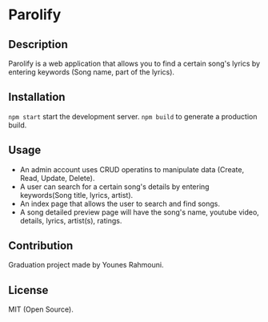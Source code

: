 # Parolify

## Description

Parolify is a web application that allows you to find a certain song's lyrics by entering keywords (Song name, part of the lyrics).

## Installation

`npm start` start the development server.
`npm build` to generate a production build.

## Usage

- An admin account uses CRUD operatins to manipulate data (Create, Read, Update, Delete).
- A user can search for a certain song's details by entering keywords(Song title, lyrics, artist).
- An index page that allows the user to search and find songs.
- A song detailed preview page will have the song's name, youtube video, details, lyrics, artist(s), ratings.

## Contribution

Graduation project made by Younes Rahmouni.

## License

MIT (Open Source).
